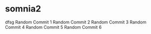 # somnia2
dfsg
Random Commit 1
Random Commit 2
Random Commit 3
Random Commit 4
Random Commit 5
Random Commit 6
